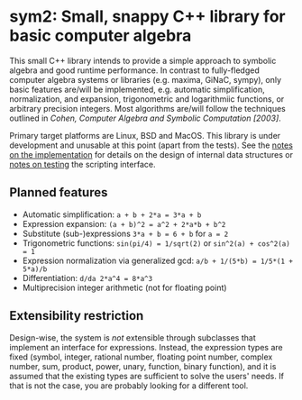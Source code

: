 
# sym2: Small, snappy C++ library for basic computer algebra

This small C++ library intends to provide a simple approach to symbolic algebra and good runtime
performance. In contrast to fully-fledged computer algebra systems or libraries (e.g. maxima, GiNaC,
sympy), only basic features are/will be implemented, e.g. automatic simplification, normalization,
and expansion, trigonometric and logarithmiic functions, or arbitrary precision integers. Most
algorithms are/will follow the techniques outlined in _Cohen, Computer Algebra and Symbolic
Computation [2003]_.

Primary target platforms are Linux, BSD and MacOS. This library is under development and unusable at
this point (apart from the tests). See the [notes on the implementation](docs/implementation.md) for
details on the design of internal data structures or [notes on testing](docs/testing.md) the
scripting interface.

## Planned features

- Automatic simplification: `a + b + 2*a = 3*a + b`
- Expression expansion: `(a + b)^2 = a^2 + 2*a*b + b^2`
- Substitute (sub-)expressions `3*a + b = 6 + b` for `a = 2`
- Trigonometric functions: `sin(pi/4) = 1/sqrt(2)` or `sin^2(a) + cos^2(a) = 1`
- Expression normalization via generalized gcd: `a/b + 1/(5*b) = 1/5*(1 + 5*a)/b`
- Differentiation: `d/da 2*a^4 = 8*a^3`
- Multiprecision integer arithmetic (not for floating point)

## Extensibility restriction

Design-wise, the system is _not_ extensible through subclasses that implement an interface for
expressions. Instead, the expression types are fixed (symbol, integer, rational number, floating
point number, complex number, sum, product, power, unary, function, binary function), and it is
assumed that the existing types are sufficient to solve the users' needs. If that is not the case,
you are probably looking for a different tool.
